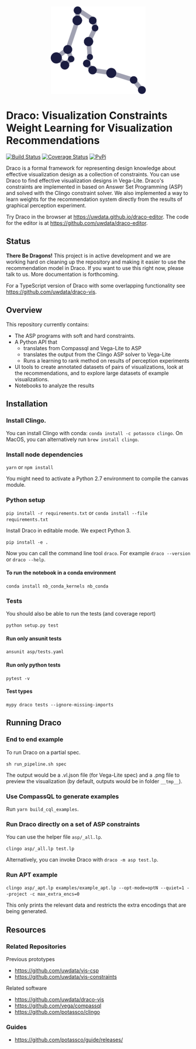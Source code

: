 <p align="center">
   <a href="https://uwdata.github.io/draco/">
      <img src="logos/dark/logo-dark.png" width=260></img>
   </a>
</p>

# Draco: Visualization Constraints Weight Learning for Visualization Recommendations

[![Build Status](https://travis-ci.org/uwdata/draco.svg?branch=master)](https://travis-ci.org/uwdata/draco)
[![Coverage Status](https://coveralls.io/repos/github/uwdata/draco/badge.svg?branch=master)](https://coveralls.io/github/uwdata/draco?branch=master)
[![PyPi](https://img.shields.io/pypi/v/draco.svg)](https://pypi.org/project/draco/)

Draco is a formal framework for representing design knowledge about effective visualization design as a collection of constraints. You can use Draco to find effective visualization designs in Vega-Lite. Draco's constraints are implemented in based on Answer Set Programming (ASP) and solved with the Clingo constraint solver. We also implemented a way to learn weights for the recommendation system directly from the results of graphical perception experiment.

Try Draco in the browser at https://uwdata.github.io/draco-editor. The code for the editor is at https://github.com/uwdata/draco-editor.

## Status

**There Be Dragons!** This project is in active development and we are working hard on cleaning up the repository and making it easier to use the recommendation model in Draco. If you want to use this right now, please talk to us. More documentation is forthcoming.

For a TypeScript version of Draco with some overlapping functionality see https://github.com/uwdata/draco-vis. 

## Overview

This repository currently contains:

* The ASP programs with soft and hard constraints.
* A Python API that
    * translates from Compassql and Vega-Lite to ASP
    * translates the output from the Clingo ASP solver to Vega-Lite
    * Runs a learning to rank method on results of perception experiments
* UI tools to create annotated datasets of pairs of visualizations, look at the recommendations, and to explore large datasets of example visualizations.
* Notebooks to analyze the results

## Installation

### Install Clingo.

You can install Clingo with conda: `conda install -c potassco clingo`. On MacOS, you can alternatively run `brew install clingo`.

### Install node dependencies

`yarn` or `npm install`

You might need to activate a Python 2.7 environment to compile the canvas module.

### Python setup

`pip install -r requirements.txt` or `conda install --file requirements.txt`

Install Draco in editable mode. We expect Python 3. 

`pip install -e .`

Now you can call the command line tool `draco`. For example `draco --version` or `draco --help`.

#### To run the notebook in a conda environment

`conda install nb_conda_kernels nb_conda`

### Tests

You should also be able to run the tests (and coverage report)

`python setup.py test`

#### Run only ansunit tests

`ansunit asp/tests.yaml`

#### Run only python tests

`pytest -v`

#### Test types

`mypy draco tests --ignore-missing-imports`

## Running Draco

### End to end example

To run Draco on a partial spec.

`sh run_pipeline.sh spec`

The output would be a .vl.json file (for Vega-Lite spec) and a .png file to preview the visualization (by default, outputs would be in folder `__tmp__`).

### Use CompassQL to generate examples

Run `yarn build_cql_examples`.

### Run Draco directly on a set of ASP constraints

You can use the helper file `asp/_all.lp`.

`clingo asp/_all.lp test.lp`

Alternatively, you can invoke Draco with `draco -m asp test.lp`.

### Run APT example

`clingo asp/_apt.lp examples/example_apt.lp --opt-mode=optN --quiet=1 --project -c max_extra_encs=0`

This only prints the relevant data and restricts the extra encodings that are being generated.

## Resources

### Related Repositories

Previous prototypes

* https://github.com/uwdata/vis-csp
* https://github.com/uwdata/vis-constraints

Related software

* https://github.com/uwdata/draco-vis
* https://github.com/vega/compassql
* https://github.com/potassco/clingo

### Guides

* https://github.com/potassco/guide/releases/
